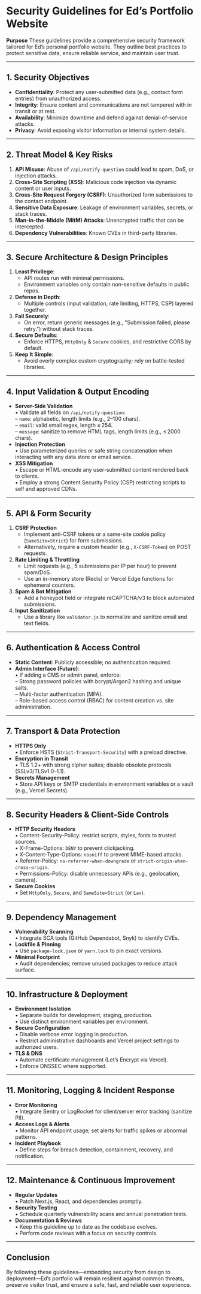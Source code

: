 # Security Guidelines for Ed’s Portfolio Website

**Purpose**
These guidelines provide a comprehensive security framework tailored for Ed’s personal portfolio website. They outline best practices to protect sensitive data, ensure reliable service, and maintain user trust.

---
## 1. Security Objectives

- **Confidentiality**: Protect any user-submitted data (e.g., contact form entries) from unauthorized access.
- **Integrity**: Ensure content and communications are not tampered with in transit or at rest.
- **Availability**: Minimize downtime and defend against denial-of-service attacks.
- **Privacy**: Avoid exposing visitor information or internal system details.

---
## 2. Threat Model & Key Risks

1. **API Misuse**: Abuse of `/api/notify-question` could lead to spam, DoS, or injection attacks.
2. **Cross-Site Scripting (XSS)**: Malicious code injection via dynamic content or user inputs.
3. **Cross-Site Request Forgery (CSRF)**: Unauthorized form submissions to the contact endpoint.
4. **Sensitive Data Exposure**: Leakage of environment variables, secrets, or stack traces.
5. **Man-in-the-Middle (MitM) Attacks**: Unencrypted traffic that can be intercepted.
6. **Dependency Vulnerabilities**: Known CVEs in third-party libraries.

---
## 3. Secure Architecture & Design Principles

1. **Least Privilege**:  
   - API routes run with minimal permissions.  
   - Environment variables only contain non-sensitive defaults in public repos.
2. **Defense in Depth**:  
   - Multiple controls (input validation, rate limiting, HTTPS, CSP) layered together.
3. **Fail Securely**:  
   - On error, return generic messages (e.g., "Submission failed, please retry.") without stack traces.
4. **Secure Defaults**:  
   - Enforce HTTPS, `HttpOnly` & `Secure` cookies, and restrictive CORS by default.
5. **Keep It Simple**:  
   - Avoid overly complex custom cryptography; rely on battle-tested libraries.

---
## 4. Input Validation & Output Encoding

- **Server-Side Validation**  
  • Validate all fields on `/api/notify-question`:  
    – `name`: alphabetic, length limits (e.g., 2–100 chars).  
    – `email`: valid email regex, length ≤ 254.  
    – `message`: sanitize to remove HTML tags, length limits (e.g., ≤ 2000 chars).  
- **Injection Protection**  
  • Use parameterized queries or safe string concatenation when interacting with any data store or email service.  
- **XSS Mitigation**  
  • Escape or HTML-encode any user-submitted content rendered back to clients.  
  • Employ a strong Content Security Policy (CSP) restricting scripts to self and approved CDNs.

---
## 5. API & Form Security

1. **CSRF Protection**  
   - Implement anti-CSRF tokens or a same-site cookie policy (`SameSite=Strict`) for form submissions.  
   - Alternatively, require a custom header (e.g., `X-CSRF-Token`) on POST requests.
2. **Rate Limiting & Throttling**  
   - Limit requests (e.g., 5 submissions per IP per hour) to prevent spam/DoS.  
   - Use an in-memory store (Redis) or Vercel Edge functions for ephemeral counters.
3. **Spam & Bot Mitigation**  
   - Add a honeypot field or integrate reCAPTCHA/v3 to block automated submissions.
4. **Input Sanitization**  
   - Use a library like `validator.js` to normalize and sanitize email and text fields.

---
## 6. Authentication & Access Control

- **Static Content**: Publicly accessible; no authentication required.
- **Admin Interface (Future)**:  
  • If adding a CMS or admin panel, enforce:  
    – Strong password policies with bcrypt/Argon2 hashing and unique salts.  
    – Multi-factor authentication (MFA).  
    – Role-based access control (RBAC) for content creation vs. site administration.

---
## 7. Transport & Data Protection

- **HTTPS Only**  
  • Enforce HSTS (`Strict-Transport-Security`) with a preload directive.
- **Encryption in Transit**  
  • TLS 1.2+ with strong cipher suites; disable obsolete protocols (SSLv3/TLSv1.0–1.1).
- **Secrets Management**  
  • Store API keys or SMTP credentials in environment variables or a vault (e.g., Vercel Secrets).
  
---
## 8. Security Headers & Client-Side Controls

- **HTTP Security Headers**  
  • Content-Security-Policy: restrict scripts, styles, fonts to trusted sources.  
  • X-Frame-Options: `DENY` to prevent clickjacking.  
  • X-Content-Type-Options: `nosniff` to prevent MIME-based attacks.  
  • Referrer-Policy: `no-referrer-when-downgrade` or `strict-origin-when-cross-origin`.  
  • Permissions-Policy: disable unnecessary APIs (e.g., geolocation, camera).
- **Secure Cookies**  
  • Set `HttpOnly`, `Secure`, and `SameSite=Strict` (or `Lax`).

---
## 9. Dependency Management

- **Vulnerability Scanning**  
  • Integrate SCA tools (GitHub Dependabot, Snyk) to identify CVEs.  
- **Lockfile & Pinning**  
  • Use `package-lock.json` or `yarn.lock` to pin exact versions.
- **Minimal Footprint**  
  • Audit dependencies; remove unused packages to reduce attack surface.

---
## 10. Infrastructure & Deployment

- **Environment Isolation**  
  • Separate builds for development, staging, production.  
  • Use distinct environment variables per environment.
- **Secure Configuration**  
  • Disable verbose error logging in production.  
  • Restrict administrative dashboards and Vercel project settings to authorized users.
- **TLS & DNS**  
  • Automate certificate management (Let’s Encrypt via Vercel).  
  • Enforce DNSSEC where supported.

---
## 11. Monitoring, Logging & Incident Response

- **Error Monitoring**  
  • Integrate Sentry or LogRocket for client/server error tracking (sanitize PII).
- **Access Logs & Alerts**  
  • Monitor API endpoint usage; set alerts for traffic spikes or abnormal patterns.
- **Incident Playbook**  
  • Define steps for breach detection, containment, recovery, and notification.

---
## 12. Maintenance & Continuous Improvement

- **Regular Updates**  
  • Patch Next.js, React, and dependencies promptly.  
- **Security Testing**  
  • Schedule quarterly vulnerability scans and annual penetration tests.  
- **Documentation & Reviews**  
  • Keep this guideline up to date as the codebase evolves.  
  • Perform code reviews with a focus on security controls.

---
## Conclusion
By following these guidelines—embedding security from design to deployment—Ed’s portfolio will remain resilient against common threats, preserve visitor trust, and ensure a safe, fast, and reliable user experience.